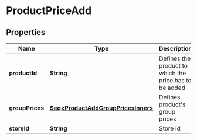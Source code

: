 

# ProductPriceAdd


## Properties

Name | Type | Description | Notes
------------ | ------------- | ------------- | -------------
**productId** | **String** | Defines the product to which the price has to be added |  [optional]
**groupPrices** | [**Seq&lt;ProductAddGroupPricesInner&gt;**](ProductAddGroupPricesInner.md) | Defines product&#39;s group prices |  [optional]
**storeId** | **String** | Store Id |  [optional]



